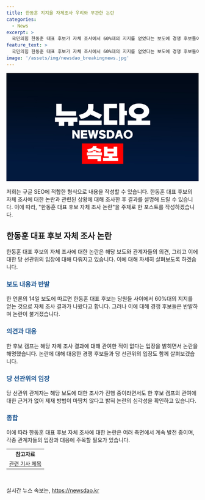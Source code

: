 ```yaml
---
title: 한동훈 지지율 자체조사 우리와 무관한 논란
categories:
  - News
excerpt: >
  국민의힘 한동훈 대표 후보가 자체 조사에서 60%대의 지지를 얻었다는 보도에 경쟁 후보들이 반발하며 논란이 일었다. 일부 후보 캠프는 자체 여론조사 결과를 공표한 것이 선거 공정성을 해하고 있다며 당 선관위에 제재를 요구하고 있으나, 선관위 관계자는 현재까지 해당 후보 캠프의 관여를 확인할 수 있는 근거가 없어 제재할 방법이 없다고 밝혔다. 한 후보 캠프는 보도 내용이 사실과 부합하는지 확인할 수 없다는 입장이다.
feature_text: >
  국민의힘 한동훈 대표 후보가 자체 조사에서 60%대의 지지를 얻었다는 보도에 경쟁 후보들이 반발하며 논란이 일었다. 일부 후보 캠프는 자체 여론조사 결과를 공표한 것이 선거 공정성을 해하고 있다며 당 선관위에 제재를 요구하고 있으나, 선관위 관계자는 현재까지 해당 후보 캠프의 관여를 확인할 수 있는 근거가 없어 제재할 방법이 없다고 밝혔다. 한 후보 캠프는 보도 내용이 사실과 부합하는지 확인할 수 없다는 입장이다.
image: '/assets/img/newsdao_breakingnews.jpg'
---
```


<p><img src="/assets/img/newsdao_breakingnews.jpg" alt="bookingtag 속보" /></p>

<p>저희는 구글 SEO에 적합한 형식으로 내용을 작성할 수 있습니다. 한동훈 대표 후보의 자체 조사에 대한 논란과 관련된 상황에 대해  조사한 후 결과를 설명해 드릴 수 있습니다. 이에 따라, "한동훈 대표 후보 자체 조사 논란"을 주제로 한 포스트를 작성하겠습니다. </p>

<h2 data-ke-size="size26">한동훈 대표 후보 자체 조사 논란</h2>

<p data-ke-size="size16">한동훈 대표 후보의 자체 조사에 대한 논란은 해당 보도와 관계자들의 의견, 그리고 이에 대한 당 선관위의 입장에 대해 다뤄지고 있습니다. 이에 대해 자세히 살펴보도록 하겠습니다.</p>

<h3><b><span style="color: #1a5490;">보도 내용과 반발</span></b></h3>

<p data-ke-size="size16">한 언론의 14일 보도에 따르면 한동훈 대표 후보는 당원들 사이에서 60%대의 지지를 얻는 것으로 자체 조사 결과가 나왔다고 합니다. 그러나 이에 대해 경쟁 후보들은 반발하며 논란이 불거졌습니다.</p>

<h3><b><span style="color: #1a5490;">의견과 대응</span></b></h3>

<p data-ke-size="size16">한 후보 캠프는 해당 자체 조사 결과에 대해 관여한 적이 없다는 입장을 밝히면서 논란을 해명했습니다. 논란에 대해 대응한 경쟁 후보들과 당 선관위의 입장도 함께 살펴보겠습니다.</p>

<h3><b><span style="color: #1a5490;">당 선관위의 입장</span></b></h3>

<p data-ke-size="size16">당 선관위 관계자는 해당 보도에 대한 조사가 진행 중이라면서도 한 후보 캠프의 관여에 대한 근거가 없어 제재 방법이 마땅치 않다고 밝혀 논란의 심각성을 확인하고 있습니다.</p>

<h3><b><span style="color: #1a5490;">종합</span></b></h3>

<p data-ke-size="size16">이에 따라 한동훈 대표 후보 자체 조사에 대한 논란은 여러 측면에서 계속 발전 중이며, 각종 관계자들의 입장과 대응에 주목할 필요가 있습니다.</p>

<table>
    <tr>
        <td style="text-align: center; height: 17px;"><b>참고자료</b></td>
    </tr>
    <tr>
        <td style="text-align: center; height: 17px;"><a href="https://www.example.com/article-12345">관련 기사 제목</a></td>
    </tr>
</table>

<p data-ke-size="size16">&nbsp;</p>
실시간 뉴스 속보는, <a href="https://newsdao.kr" rel="dofollow">https://newsdao.kr</a>



